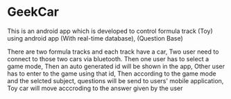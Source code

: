 # GeekCar
This is an android app which is developed to control formula track (Toy) using android app (With real-time database), (Question Base)


There are two formula tracks and each track have a car, Two user need to connect to those two cars via bluetooth. Then one user has to select a game mode, Then an auto generated id will be shown in the app, Other user has to enter to the game using that id, Then according to the game mode and the selcted subject, questions will be send to users' mobile application, Toy car will move acccroding to the answer given by the user
